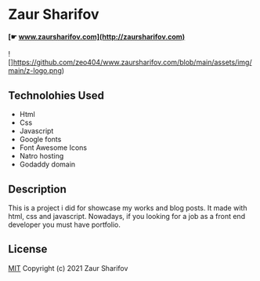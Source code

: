 # Zaur Sharifov
#### [☛ www.zaursharifov.com](http://zaursharifov.com)
![]https://github.com/zeo404/www.zaursharifov.com/blob/main/assets/img/main/z-logo.png)

## Technolohies Used
 - Html
 - Css
 - Javascript
 - Google fonts
 - Font Awesome Icons
 - Natro hosting
 - Godaddy domain

## Description
This is a project i did for showcase my works and blog posts. It made with html, css and javascript. Nowadays, if you looking for a job as a front end developer you must have portfolio.

## License
[MIT](https://github.com/zeo404/www.zaursharifov.com/blob/main/LICENSE)
Copyright (c) 2021  Zaur Sharifov

